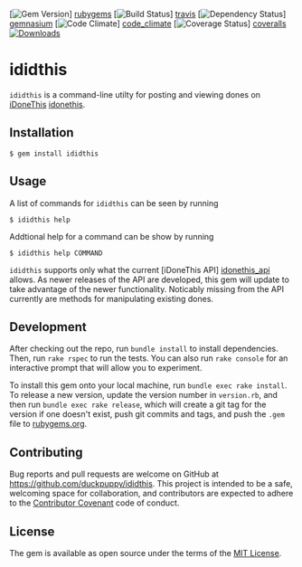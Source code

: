 [![Gem Version](https://badge.fury.io/rb/ididthis.svg)] [rubygems] 
[![Build Status](https://travis-ci.org/duckpuppy/ididthis.svg)] [travis]
[![Dependency Status](https://gemnasium.com/duckpuppy/ididthis.svg)] [gemnasium]
[![Code Climate](https://codeclimate.com/github/duckpuppy/ididthis/badges/gpa.svg)] [code_climate]
[![Coverage Status](https://coveralls.io/repos/duckpuppy/ididthis/badge.svg?branch=develop&service=github)] [coveralls]
[![Downloads](https://img.shields.io/gem/dtv/ididthis.svg)]()

[rubygems]: http://badge.fury.io/rb/ididthis
[travis]: https://travis-ci.org/duckpuppy/ididthis
[gemnasium]: https://gemnasium.com/duckpuppy/ididthis
[code_climate]: https://codeclimate.com/github/duckpuppy/ididthis
[coveralls]: https://coveralls.io/github/duckpuppy/ididthis?branch=develop

# ididthis

`ididthis` is a command-line utilty for posting and viewing dones on [iDoneThis] [idonethis].

## Installation

    $ gem install ididthis

## Usage

A list of commands for `ididthis` can be seen by running

    $ ididthis help

Addtional help for a command can be show by running

    $ ididthis help COMMAND

`ididthis` supports only what the current [iDoneThis API] [idonethis_api] allows.  As newer releases of the API are developed, this gem will update to take advantage of the newer functionality.
Noticably missing from the API currently are methods for manipulating existing dones.

## Development

After checking out the repo, run `bundle install` to install dependencies. 
Then, run `rake rspec` to run the tests. You can also run `rake console` for an
interactive prompt that will allow you to experiment.

To install this gem onto your local machine, run `bundle exec rake install`. To
release a new version, update the version number in `version.rb`, and then run
`bundle exec rake release`, which will create a git tag for the version if one
doesn't exist, push git commits and tags, and push the `.gem` file to 
[rubygems.org](https://rubygems.org).

## Contributing

Bug reports and pull requests are welcome on GitHub at https://github.com/duckpuppy/ididthis. This project is intended to be a safe, welcoming space for collaboration, and contributors are expected to adhere to the [Contributor Covenant](http://contributor-covenant.org) code of conduct.


## License

The gem is available as open source under the terms of the [MIT License](http://opensource.org/licenses/MIT).

[idonethis]: https://idonethis.com
[idonethis_api]: https://idoneths.com/api
